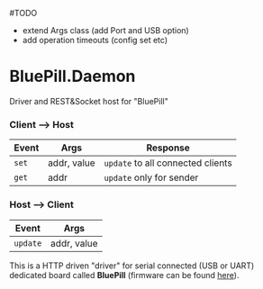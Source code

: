 #TODO
- extend Args class (add Port and USB option)
- add operation timeouts (config set etc)

# BluePill.Daemon

Driver and REST&Socket host for "BluePill"

### Client --> Host

| Event     | Args          | Response                           |
| --------- | ------------- | ---------------------------------- |
| `set`     | addr, value   | `update` to all connected clients  |
| `get`     | addr          | `update` only for sender           |

### Host --> Client

| Event     | Args          |
| --------- | ------------- |
| `update`  |  addr, value  |




This is a HTTP driven "driver" for serial connected (USB or UART) dedicated board called **BluePill** (firmware can be found [here](https://github.com/tBlabs/BluePill.Firmware)).

